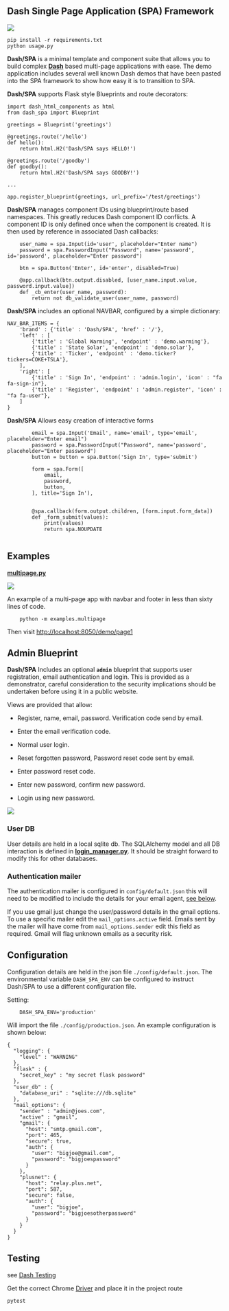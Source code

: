 ## Dash Single Page Application (SPA) Framework

![](docs/img/signin.png)


    pip install -r requirements.txt
    python usage.py

**Dash/SPA** is a minimal template and component suite that allows you to build complex 
**[Dash](https://dash.plot.ly/introduction)** based multi-page applications with ease. The demo application includes
several well known Dash demos that have been pasted into the SPA framework
to show how easy it is to transition to SPA.

**Dash/SPA** supports Flask style Blueprints and route decorators:

```
import dash_html_components as html
from dash_spa import Blueprint

greetings = Blueprint('greetings')

@greetings.route('/hello')
def hello():
    return html.H2('Dash/SPA says HELLO!')

@greetings.route('/goodby')
def goodby():
    return html.H2('Dash/SPA says GOODBY!')

...

app.register_blueprint(greetings, url_prefix='/test/greetings')
```

**Dash/SPA** manages component IDs using blueprint/route based namespaces. This greatly 
reduces Dash component ID conflicts. A component ID is only defined once when the component
is created. It is then used by reference in associated Dash callbacks:

```
    user_name = spa.Input(id='user', placeholder="Enter name")
    password = spa.PasswordInput("Password", name='password', id='password', placeholder="Enter password")

    btn = spa.Button('Enter', id='enter', disabled=True)

    @app.callback(btn.output.disabled, [user_name.input.value, password.input.value])
    def _cb_enter(user_name, password):
        return not db_validate_user(user_name, password)

```

**Dash/SPA** includes an optional NAVBAR, configured by a simple dictionary:

```
NAV_BAR_ITEMS = {
    'brand' : {'title' : 'Dash/SPA', 'href' : '/'},
    'left' : [
        {'title' : 'Global Warming', 'endpoint' : 'demo.warming'},
        {'title' : 'State Solar', 'endpoint' : 'demo.solar'},
        {'title' : 'Ticker', 'endpoint' : 'demo.ticker?tickers=COKE+TSLA'},
    ],
    'right': [
        {'title' : 'Sign In', 'endpoint' : 'admin.login', 'icon' : "fa fa-sign-in"},
        {'title' : 'Register', 'endpoint' : 'admin.register', 'icon' : "fa fa-user"},
    ]
}
```

**Dash/SPA** Allows easy creation of interactive forms

```
        email = spa.Input('Email', name='email', type='email', placeholder="Enter email")
        password = spa.PasswordInput("Password", name='password', placeholder="Enter password")
        button = button = spa.Button('Sign In', type='submit')

        form = spa.Form([
            email,
            password,
            button,
        ], title='Sign In'),


        @spa.callback(form.output.children, [form.input.form_data])
        def _form_submit(values):
            print(values)
            return spa.NOUPDATE


```

## Examples

**[multipage.py](examples/multipage.py)**

![](docs/img/multi-page-example.png)

An example of a multi-page app with navbar and footer in less than sixty lines of code.

        python -m examples.multipage

Then visit [http://localhost:8050/demo/page1](http://localhost:8050/demo/page1)

## Admin Blueprint

**Dash/SPA** Includes an optional **`admin`** blueprint that supports user registration, email 
authentication and login. This is provided as a demonstrator, careful consideration
to the security implications should be undertaken before using it in a public website.

Views are provided that allow:

* Register, name, email, password. Verification code send by email.
* Enter the email verification code.


* Normal user login.

 
* Reset forgotten password, Password reset code sent by email.
* Enter password reset code.
* Enter new password, confirm new password.
* Login using new password.


![](docs/img/admin-views.png)

### User DB

User details are held in a local sqlite db. The SQLAlchemy model and all DB interaction is 
defined in **[login_manager.py](admin/login_manager.py)**. It should be straight forward to
modify this for other databases.

### Authentication mailer

The authentication mailer is configured in `config/default.json` this will need to be modified to include
the details for your email agent, [see below](#Configuration).

If you use gmail just change the user/password details in 
the gmail options. To use a specific mailer edit the `mail_options.active` field. Emails sent by
the mailer will have come from  `mail_options.sender` edit this field 
as required. Gmail will flag unknown emails as a security risk.

## Configuration

Configuration details are held in the json file `./config/default.json`. The 
environmental variable `DASH_SPA_ENV` can be configured to instruct
Dash/SPA to use a different configuration file. 

Setting:

        DASH_SPA_ENV='production'

Will import the file `./config/production.json`. An example configuration is shown below:

```
{
  "logging": {
    "level" : "WARNING"
  },
  "flask" : {
    "secret_key" : "my secret flask password"
  },
  "user_db" : {
    "database_uri" : "sqlite:///db.sqlite"
  },
  "mail_options": {
    "sender" : "admin@joes.com",
    "active" : "gmail",
    "gmail": {
      "host": "smtp.gmail.com",
      "port": 465,
      "secure": true,
      "auth": {
        "user": "bigjoe@gmail.com",
        "password": "bigjoespassword"
      }
    },
    "plusnet": {
      "host": "relay.plus.net",
      "port": 587,
      "secure": false,
      "auth": {
        "user": "bigjoe",
        "password": "bigjoesotherpassword"
      }
    }
  }
}
```
## Testing

see [Dash Testing](https://dash.plot.ly/testing)

Get the correct Chrome [Driver](http://chromedriver.chromium.org/downloads) and place it in the project route

    pytest
